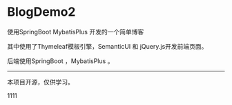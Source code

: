 # BlogDemo2
使用SpringBoot MybatisPlus 开发的一个简单博客

其中使用了Thymeleaf模板引擎，SemanticUI 和 jQuery.js开发前端页面。

后端使用SpringBoot ，MybatisPlus 。

-----

本项目开源，仅供学习。

1111
